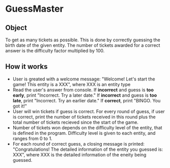# GuessMaster
## Object
To get as many tickets as possible. This is done by correctly guessing the birth date of the given entity. The number of tickets awarded for a correct answer is the difficulty factor multiplied by 100. 
## How it works
- User is greated with a welcome message: "Welcome! Let's start the game! This entity is a XXX", where XXX is an entity type
- Read the user's answer from console. If **incorrect** and guess is **too early**, print "Incorrect. Try a later date." If **incorrect** and guess is **too late**, print "Incorrect. Try an earlier date." If **correct**, print "BINGO. You got it!"
- User will win tickets if guess is correct. For every round of guess, if user is correct, print the number of tickets received in this round plus the total number of tickets recieved since the start of the game.
- Number of tickets won depends on the difficulty level of the entity, that is defined in the program. Difficulty level is given to each entity, and ranges from 0 to 1.
- For each round of correct guess, a closing message is printed: "Congratulations! The detailed information of the entity you guessed is: XXX", where XXX is the detailed information of the eneity being guessed.
